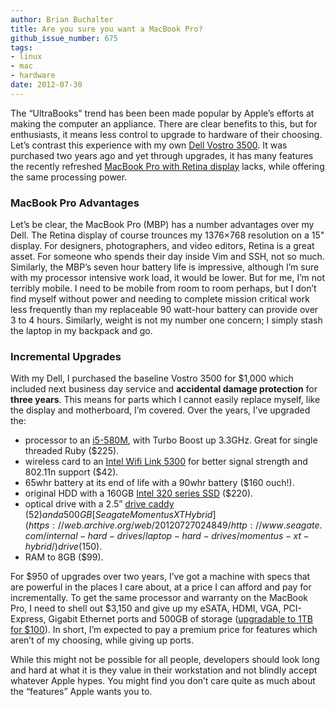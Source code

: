 ```yaml
---
author: Brian Buchalter
title: Are you sure you want a MacBook Pro?
github_issue_number: 675
tags:
- linux
- mac
- hardware
date: 2012-07-30
---
```


The “UltraBooks” trend has been been made popular by Apple’s efforts at making the computer an appliance. There are clear benefits to this, but for enthusiasts, it means less control to upgrade to hardware of their choosing. Let’s contrast this experience with my own [Dell Vostro 3500](https://www.dell.com/en-us/work/shop/cty/pdp/spd/vostro-3500). It was purchased two years ago and yet through upgrades, it has many features the recently refreshed [MacBook Pro with Retina display](https://web.archive.org/web/20120728201149/http://www.apple.com/macbook-pro/specs/) lacks, while offering the same processing power.

### MacBook Pro Advantages

Let’s be clear, the MacBook Pro (MBP) has a number advantages over my Dell. The Retina display of course trounces my 1376×768 resolution on a 15" display. For designers, photographers, and video editors, Retina is a great asset. For someone who spends their day inside Vim and SSH, not so much. Similarly, the MBP’s seven hour battery life is impressive, although I’m sure with my processor intensive work load, it would be lower. But for me, I’m not terribly mobile. I need to be mobile from room to room perhaps, but I don’t find myself without power and needing to complete mission critical work less frequently than my replaceable 90 watt-hour battery can provide over 3 to 4 hours. Similarly, weight is not my number one concern; I simply stash the laptop in my backpack and go.

### Incremental Upgrades

With my Dell, I purchased the baseline Vostro 3500 for $1,000 which included next business day service and **accidental damage protection** for **three years**. This means for parts which I cannot easily replace myself, like the display and motherboard, I’m covered. Over the years, I’ve upgraded the:

- processor to an [i5-580M](https://ark.intel.com/products/49652/Intel-Core-i5-580M-Processor-(3M-Cache-2_66-GHz)), with Turbo Boost up 3.3GHz. Great for single threaded Ruby ($225).
- wireless card to an [Intel Wifi Link 5300](https://www.intel.com/products/wireless/adapters/5000/index.htm) for better signal strength and 802.11n support ($42).
- 65whr battery at its end of life with a 90whr battery ($160 ouch!).
- original HDD with a 160GB [Intel 320 series SSD](https://www.intel.com/content/www/us/en/support/products/56553/memory-and-storage/legacy-consumer-ssds/intel-ssd-320-series.html) ($220).
- optical drive with a 2.5” [drive caddy](http://www.newmodeus.com/shop/index.php?main_page=product_info&products_id=309) ($52) and a 500GB [Seagate Momentus XT Hybrid](https://web.archive.org/web/20120727024849/http://www.seagate.com/internal-hard-drives/laptop-hard-drives/momentus-xt-hybrid/) drive ($150).
- RAM to 8GB ($99).

For $950 of upgrades over two years, I’ve got a machine with specs that are powerful in the places I care about, at a price I can afford and pay for incrementally. To get the same processor and warranty on the MacBook Pro, I need to shell out $3,150 and give up my eSATA, HDMI, VGA, PCI-Express, Gigabit Ethernet ports and 500GB of storage ([upgradable to 1TB for $100](https://www.newegg.com/Product/Product.aspx?Item=N82E16822136545)). In short, I’m expected to pay a premium price for features which aren’t of my choosing, while giving up ports.

While this might not be possible for all people, developers should look long and hard at what it is they value in their workstation and not blindly accept whatever Apple hypes. You might find you don’t care quite as much about the “features” Apple wants you to.
